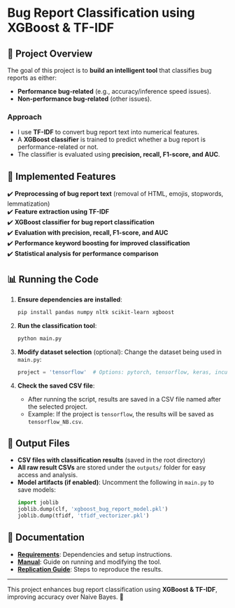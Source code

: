 # Bug Report Classification using XGBoost & TF-IDF

## 📌 Project Overview
The goal of this project is to **build an intelligent tool** that classifies bug reports as either:
- **Performance bug-related** (e.g., accuracy/inference speed issues).
- **Non-performance bug-related** (other issues).

### **Approach**
- I use **TF-IDF** to convert bug report text into numerical features.
- A **XGBoost classifier** is trained to predict whether a bug report is performance-related or not.
- The classifier is evaluated using **precision, recall, F1-score, and AUC**.

## 🔧 Implemented Features
✔️ **Preprocessing of bug report text** (removal of HTML, emojis, stopwords, lemmatization)  
✔️ **Feature extraction using TF-IDF**  
✔️ **XGBoost classifier for bug report classification**  
✔️ **Evaluation with precision, recall, F1-score, and AUC**  
✔️ **Performance keyword boosting for improved classification**  
✔️ **Statistical analysis for performance comparison**  

## 📊 Running the Code
1. **Ensure dependencies are installed**:
   ```bash
   pip install pandas numpy nltk scikit-learn xgboost
   ```
2. **Run the classification tool**:
   ```bash
   python main.py
   ```

3. **Modify dataset selection** (optional):
   Change the dataset being used in `main.py`:
   ```python
   project = 'tensorflow'  # Options: pytorch, tensorflow, keras, incubator-mxnet, caffe
   ```

4. **Check the saved CSV file**:
   - After running the script, results are saved in a CSV file named after the selected project.
   - Example: If the project is `tensorflow`, the results will be saved as `tensorflow_NB.csv`.

## 📂 Output Files
- **CSV files with classification results** (saved in the root directory)
- **All raw result CSVs** are stored under the `outputs/` folder for easy access and analysis.
- **Model artifacts (if enabled)**: Uncomment the following in `main.py` to save models:
   ```python
   import joblib
   joblib.dump(clf, 'xgboost_bug_report_model.pkl')
   joblib.dump(tfidf, 'tfidf_vectorizer.pkl')


## 📖 Documentation
- **[Requirements](requirements.pdf)**: Dependencies and setup instructions.
- **[Manual](manual.pdf)**: Guide on running and modifying the tool.
- **[Replication Guide](replication.pdf)**: Steps to reproduce the results.

---
This project enhances bug report classification using **XGBoost & TF-IDF**, improving accuracy over Naive Bayes. 🚀

